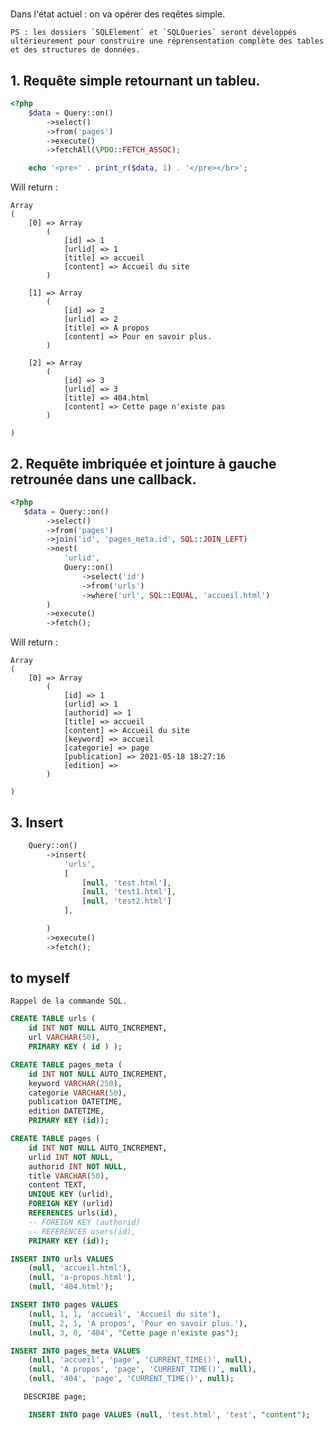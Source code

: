 # 

Dans l'état actuel : on va opérer des reqêtes simple.

    PS : les dossiers `SQLElement` et `SQLQueries` seront développés ultérieurement pour construire une réprensentation complète des tables et des structures de données.


## 1. Requête simple retournant un tableu.

```php
<?php
    $data = Query::on()
        ->select()
        ->from('pages')
        ->execute()
        ->fetchAll(\PDO::FETCH_ASSOC);

    echo '<pre>' . print_r($data, 1) . '</pre></br>';
```

Will return :

```
Array
(
    [0] => Array
        (
            [id] => 1
            [urlid] => 1
            [title] => accueil
            [content] => Accueil du site
        )

    [1] => Array
        (
            [id] => 2
            [urlid] => 2
            [title] => A propos
            [content] => Pour en savoir plus.
        )

    [2] => Array
        (
            [id] => 3
            [urlid] => 3
            [title] => 404.html
            [content] => Cette page n'existe pas
        )

)
```

## 2. Requête imbriquée et jointure à gauche retrounée dans une callback.

```php
<?php
   $data = Query::on()
        ->select()
        ->from('pages')
        ->join('id', 'pages_meta.id', SQL::JOIN_LEFT)
        ->nest(
            'urlid',
            Query::on()
                ->select('id')
                ->from('urls')
                ->where('url', SQL::EQUAL, 'accueil.html')
        )
        ->execute()
        ->fetch();


```

Will return :

```
Array
(
    [0] => Array
        (
            [id] => 1
            [urlid] => 1
            [authorid] => 1
            [title] => accueil
            [content] => Accueil du site
            [keyword] => accueil
            [categorie] => page
            [publication] => 2021-05-18 18:27:16
            [edition] => 
        )

)
```


## 3. Insert 

```php
    Query::on()
        ->insert(
            'urls',
            [
                [null, 'test.html'],
                [null, 'test1.html'],
                [null, 'test2.html']
            ],

        )
        ->execute()
        ->fetch();

```




## to myself

    Rappel de la commande SQL.

```SQL
CREATE TABLE urls (
    id INT NOT NULL AUTO_INCREMENT, 
    url VARCHAR(50), 
    PRIMARY KEY ( id ) );

CREATE TABLE pages_meta (
    id INT NOT NULL AUTO_INCREMENT, 
    keyword VARCHAR(250),
    categorie VARCHAR(50),
    publication DATETIME, 
    edition DATETIME,
    PRIMARY KEY (id));

CREATE TABLE pages (
    id INT NOT NULL AUTO_INCREMENT, 
    urlid INT NOT NULL, 
    authorid INT NOT NULL, 
    title VARCHAR(50), 
    content TEXT, 
    UNIQUE KEY (urlid), 
    FOREIGN KEY (urlid) 
    REFERENCES urls(id), 
    -- FOREIGN KEY (authorid) 
    -- REFERENCES users(id), 
    PRIMARY KEY (id));

INSERT INTO urls VALUES 
    (null, 'accueil.html'),
    (null, 'a-propos.html'),
    (null, '404.html');

INSERT INTO pages VALUES 
    (null, 1, 1, 'accueil', 'Accueil du site'), 
    (null, 2, 1, 'A propos', 'Pour en savoir plus.'), 
    (null, 3, 0, '404', "Cette page n'existe pas");

INSERT INTO pages_meta VALUES 
    (null, 'accueil', 'page', 'CURRENT_TIME()', null), 
    (null, 'A propos', 'page', 'CURRENT_TIME()', null), 
    (null, '404', 'page', 'CURRENT_TIME()', null);

```

```SQL
   DESCRIBE page;
```

```SQL
    INSERT INTO page VALUES (null, 'test.html', 'test', "content");
```
